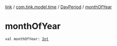 [link](../../index.md) / [com.tink.model.time](../index.md) / [DayPeriod](index.md) / [monthOfYear](./month-of-year.md)

# monthOfYear

`val monthOfYear: `[`Int`](https://kotlinlang.org/api/latest/jvm/stdlib/kotlin/-int/index.html)